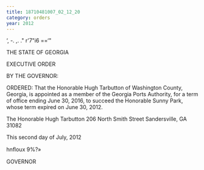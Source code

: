 ```yaml
---
title: 18710481007_02_12_20
category: orders
year: 2012
---
```

 

‘, -. ,. ."
 r'7"i6 ==‘"

THE STATE OF GEORGIA

EXECUTIVE ORDER

BY THE GOVERNOR:

ORDERED: That the Honorable Hugh Tarbutton of Washington County,
Georgia, is appointed as a member of the Georgia Ports Authority,
for a term of office ending June 30, 2016, to succeed the Honorable
Sunny Park, whose term expired on June 30, 2012.

The Honorable Hugh Tarbutton
206 North Smith Street
Sandersville, GA 31082

This second day of July, 2012

hnﬂoux 9%?»

GOVERNOR

